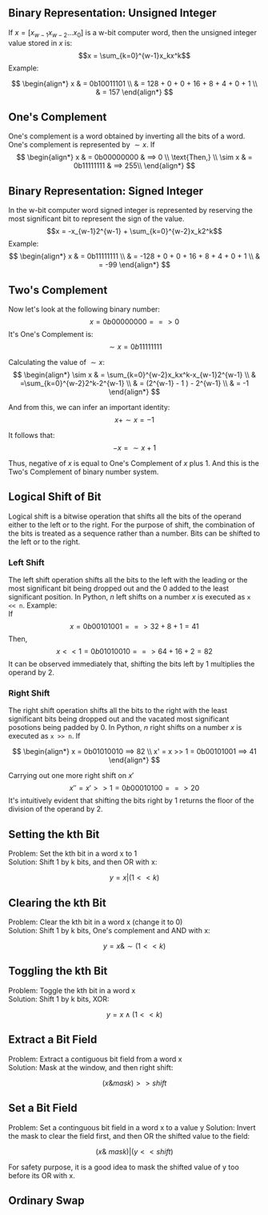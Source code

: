 ## Binary Representation: Unsigned Integer
If $x = [x_{w-1}x_{w-2}...x_0]$ is a w-bit computer word, then the unsigned integer value stored in $x$ is: 
$$x = \sum_{k=0}^{w-1}x_kx^k$$
Example:

$$ 
\begin{align*}
x & = 0b10011101 \\ 
 & = 128 + 0 + 0 + 16 + 8 + 4 + 0 + 1 \\
 & = 157
\end{align*}
$$


## One's Complement
One's complement is a word obtained by inverting all the bits of a word. One's complement is represented by $\sim x$. 
If 
$$
\begin{align*}
x & = 0b00000000 & ==> 0  \\
\text{Then,} \\
\sim x & = 0b11111111 & ==> 255\\ 
\end{align*}
$$

## Binary Representation: Signed Integer
In the w-bit computer word signed integer is represented by reserving the most significant bit to represent the sign of the value. 
$$x = -x_{w-1}2^{w-1} + \sum_{k=0}^{w-2}x_k2^k$$
Example: 
$$ 
\begin{align*}
x & = 0b11111111 \\ 
 & = -128 + 0 + 0 + 16 + 8 + 4 + 0 + 1 \\
 & = -99
\end{align*}
$$


## Two's Complement
Now let's look at the following binary number:
 $$x = 0b00000000 ==>  0 $$
 It's One's Complement is: 
$$\sim x = 0b11111111$$

Calculating the value of $\sim x$:
$$
\begin{align*}
\sim x & = \sum_{k=0}^{w-2}x_kx^k-x_{w-1}2^{w-1} \\
 & =\sum_{k=0}^{w-2}2^k-2^{w-1} \\
 & = (2^{w-1} - 1 ) - 2^{w-1}  \\
 & = -1
\end{align*}
$$

And from this, we can infer an important identity: 
$$x + \sim x = -1$$

It follows that: 
$$ -x = \sim x +1$$

Thus, negative of $x$ is equal to One's Complement of $x$ plus $1$. And this is the Two's Complement of binary number system. 

## Logical Shift of Bit
Logical shift is a bitwise operation that shifts all the bits of the operand either to the left or to the right. For the purpose of shift, the combination of the bits is treated as a sequence rather than a number. Bits can be shifted to the left or to the right. 

### Left Shift
The left shift operation shifts all the bits to the left with the leading or the most significant bit being dropped out and the 0 added to the least significant position. In Python, *n* left shifts on a number *x* is executed as `x << n`. Example:\
If 
$$x = 0b00101001 ==> 32 + 8 + 1 = 41$$
Then, 
$$x << 1 = 0b01010010 ==> 64 + 16 + 2 = 82$$
It can be observed immediately that, shifting the bits left by $1$ multiplies the operand by $2$. 

### Right Shift
The right shift operation shifts all the bits to the right with the least significant bits being dropped out and the vacated most significant posotions being padded by 0. In Python, *n* right shifts on a number *x* is executed as `x >> n`. 
If

$$
\begin{align*}
x = 0b01010010 ==> 82 \\
x' = x >> 1 = 0b00101001 ==>  41
\end{align*}
$$

Carrying out one more right shift on $x'$ 
$$x'' = x' >> 1 = 0b00010100 ==> 20$$
It's intuitively evident that shifting the bits right by 1 returns the floor of the division of the operand by $2$. 

## Setting the kth Bit
Problem: Set the kth bit in a word x to 1 \
Solution: Shift 1 by k bits, and then OR with x:

$$ y = x | (1 << k) $$


## Clearing the kth Bit
Problem: Clear the kth bit in a word x (change it to 0) \
Solution: Shift 1 by k bits, One's complement and AND with x:

```math
y = x  \&  \sim (1 << k)
```

## Toggling the kth Bit
Problem: Toggle the kth bit in a word x \
Solution: Shift 1 by k bits, XOR: 

$$ y = x \wedge (1 << k) $$

## Extract a Bit Field
Problem: Extract a contiguous bit field from a word x \
Solution: Mask at the window, and then right shift:

```math
(x \& mask) >> shift
``` 

## Set a Bit Field
Problem: Set a continguous bit field in a word x to a value y
Solution: Invert the mask to clear the field first, and then OR the shifted value to the field: 

```math
(x \& ~mask) | (y << shift)
``` 
For safety purpose, it is a good idea to mask the shifted value of y too before its OR with x. 

## Ordinary Swap
